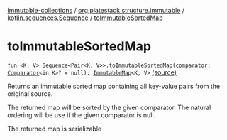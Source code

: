 [immutable-collections](../../index.md) / [org.platestack.structure.immutable](../index.md) / [kotlin.sequences.Sequence](index.md) / [toImmutableSortedMap](.)

# toImmutableSortedMap

`fun <K, V> Sequence<Pair<K, V>>.toImmutableSortedMap(comparator: `[`Comparator`](http://docs.oracle.com/javase/6/docs/api/java/util/Comparator.html)`<in K>? = null): `[`ImmutableMap`](../-immutable-map.md)`<K, V>` [(source)](https://github.com/PlateStack/immutable-collections/blob/v0.1.0-alpha/src/main/kotlin/org/platestack/structure/immutable/ImmutableMaps.kt#L244)

Returns an immutable sorted map containing all key-value pairs from the original source.

The returned map will be sorted by the given comparator.
The natural ordering will be use if the given comparator is null.

The returned map is serializable

